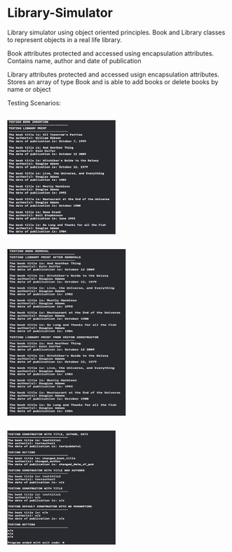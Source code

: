 # Library-Simulator

Library simulator using object oriented principles. Book and Library classes to represent objects in a real life library. 

Book attributes protected and accessed using encapsulation attributes. Contains name, author and date of publication 


Library attributes protected and accessed usign encapsulation attributes. Stores an array of type Book and is able to add books or delete books by name or object 

Testing Scenarios:
<br><br>

<img src = "images/img1.png" height = 260px width = 247px> <br><br>

<img src = "images/img2.png" height = 380px width = 270px> <br><br>

<img src = "images/img3.png" height = 260px width = 247px> <br><br>
